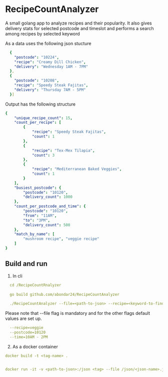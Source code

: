# RecipeCountAnalyzer  

A small golang app to analyze recipes and their popularity. 
It also gives delivery stats for selected postcode and timeslot and performs a search among recipes by selected keyword

As a data uses the following json stucture 

```yaml
  {
    "postcode": "10224",
    "recipe": "Creamy Dill Chicken",
    "delivery": "Wednesday 1AM - 7PM"
  },
  {
    "postcode": "10208",
    "recipe": "Speedy Steak Fajitas",
    "delivery": "Thursday 7AM - 5PM"
  }]
```

Output has the following structure

```yaml
{
    "unique_recipe_count": 15,
    "count_per_recipe": [
        {
            "recipe": "Speedy Steak Fajitas",
            "count": 1
        },
        {
            "recipe": "Tex-Mex Tilapia",
            "count": 3
        },
        {
            "recipe": "Mediterranean Baked Veggies",
            "count": 1
        }
    ],
    "busiest_postcode": {
        "postcode": "10120",
        "delivery_count": 1000
    },
    "count_per_postcode_and_time": {
        "postcode": "10120",
        "from": "11AM",
        "to": "3PM",
        "delivery_count": 500
    },
    "match_by_name": [
        "mushroom recipe", "veggie recipe"
    ]
}
```

## Build and run

1. In cli
```yaml
  cd /RecipeCountRnalyzer
  
  go build github.com/abondar24/RecipeCountAnalyzer
  
  ./RecipeCountAnalyzer --file=<path-to-json> --recipe=<keyword-to-find-matches> --postcode=<postcode-find> --time="{h}AM - {h}PM"
```
Please note that --file flag is mandatory and for the other flags default values are set up.
```yaml
  --recipe=veggie
  --postcode=10120
  --time=10AM - 2PM
```
2. As a docker container
```yaml
docker build -t <tag-name> .


docker run -it -v <path-to-json>:/json <tag> --file /json/<json-name>.json <other-flags>
```
